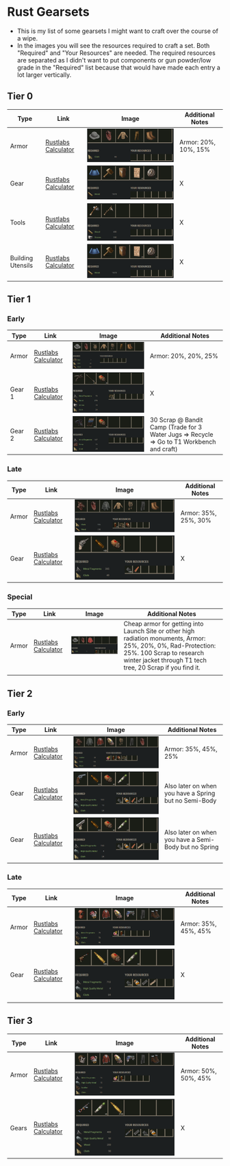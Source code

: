 # Rust Gearsets

- This is my list of some gearsets I might want to craft over the course of a wipe.
- In the images you will see the resources required to craft a set. Both "Required" and "Your Resources" are needed. The required resources are separated as I didn't want to put components or gun powder/low grade in the "Required" list because that would have made each entry a lot larger vertically.

## Tier 0

| Type              | Link                                                         | Image                                                  | Additional Notes     |
| ----------------- | ------------------------------------------------------------ | ------------------------------------------------------ | -------------------- |
| Armor             | [Rustlabs Calculator](https://rustlabs.com/craft-calculator#task=bMDzw5FpqD6tSoGMdVy_1AkGD-3YMdzb4LRrmtqok;ingredients=baa) | ![](resources/gearsets/t0-start-armor.png)             | Armor: 20%, 10%, 15% |
| Gear              | [Rustlabs Calculator](https://rustlabs.com/craft-calculator#task=bLCF2GThtWD0jMjhfe9_0WJiibD0OMMvPbWi;ingredients=baa) | ![](resources/gearsets/t0-start-building-utensils.png) | X                    |
| Tools             | [Rustlabs Calculator](https://rustlabs.com/craft-calculator#task=bIzFxMLUYGDZr_8Gqoe;ingredients=baa) | ![](resources/gearsets/t0-start-tools.png)             | X                    |
| Building Utensils | [Rustlabs Calculator](https://rustlabs.com/craft-calculator#task=bNaF3U3zIaDZFVhvGo3UTzdWo-ZIcuKbz6LCEQafGk;ingredients=baa) | ![](resources/gearsets/t0-start-building-utensils.png) | X                    |

## Tier 1

### Early

|Type|Link|Image|Additional Notes|
|-----|----|-----|-----|
|Armor| [Rustlabs Calculator](https://rustlabs.com/craft-calculator#task=bPwzw5FpqD6tSoGMdU9DBzfa83pTgIOhE5Zk3ta8-TLmgYdVlwIyMGCo;ingredients=baa) |![](resources/gearsets/t1-early-armor.png)|Armor: 20%, 20%, 25%|
|Gear 1| [Rustlabs Calculator](https://rustlabs.com/craft-calculator#task=bKpF0smrcGD0jMjhfe9_0WJiib9g;ingredients=bHpF2eUSKGSc) |![](resources/gearsets/t1-early-gear-1.png)|X|
|Gear 2| [Rustlabs Calculator](https://rustlabs.com/craft-calculator#task=bKrF0hyYyqD00a36tg3VVCiYcaFag;ingredients=baa) |![](resources/gearsets/t1-early-gear-2.png)|30 Scrap @ Bandit Camp (Trade for 3 Water Jugs => Recycle => Go to T1 Workbench and craft)|

### Late

|Type|Link|Image|Additional Notes|
|-----|----|-----|-----|
|Armor|[Rustlabs Calculator](https://rustlabs.com/craft-calculator#task=bPBFwbU0BWD6tSoGMdVOQ1mQao0J8rOQb4UmYTKWo65J_-GhEwTeXna5o;ingredients=bKlFYzRhKWU-QjDzja8-1lBnAdGg)|![](resources/gearsets/t1-late-armor.png)|Armor: 35%, 25%, 30%|
|Gear|[Rustlabs Calculator](https://rustlabs.com/craft-calculator#task=bKpEZxNcta838vqK1Ba_0WJiib9g;ingredients=bIACFSEOInOB35fmehe)|![](resources/gearsets/t1-late-gear.png)|X|

### Special

| Type  | Link                                                         | Image                                        | Additional Notes                                             |
| ----- | ------------------------------------------------------------ | -------------------------------------------- | ------------------------------------------------------------ |
| Armor | [Rustlabs Calculator](https://rustlabs.com/craft-calculator#task=bJEzw5FpqD6tSoGMdTlDZd9hg;ingredients=bHoFYzRhKWCc) | ![](resources/gearsets/t1-special-armor.png) | Cheap armor for getting into Launch Site or other high radiation monuments, Armor: 25%, 20%, 0%, Rad-Protection: 25%. 100 Scrap to research winter jacket through T1 tech tree, 20 Scrap if you find it. |
|       |                                                              |                                              |                                                              |

## Tier 2

### Early

|Type|Link|Image|Additional Notes|
|-----|----|-----|-----|
|Armor|[Rustlabs Calculator](https://rustlabs.com/craft-calculator#task=bPCFwbU0BWD0fwHLqb4_HE2SihEu3tutG84gzwYyhC9r-FWdVkDH1eWCo;ingredients=bLAFX42dhGD-jMSEtd6-7fTMTb40rlRjihi)|![](resources/gearsets/t2-early-armor.png)|Armor: 35%, 45%, 25%|
|Gear|[Rustlabs Calculator](https://rustlabs.com/craft-calculator#task=bLFF1EuLKWD8DQOsAnGFE5rKea_FWfr-4GSi;ingredients=bLzCFSEOInOECndOcI7n8CcMcf4NNfKbGoi)|![](resources/gearsets/t2-early-gear-1.png)|Also later on when you have a Spring but no Semi-Body|
|Gear|[Rustlabs Calculator](https://rustlabs.com/craft-calculator#task=bLEE5z5Owa838vqK1BO_0WJiib9-GkJ-Vbyi;ingredients=bLzCFSEOIpGVogH1brDg0Ubtbb4SrQ2Vaoi)|![](resources/gearsets/t2-early-gear-2.png)|Also later on when you have a Semi-Body but no Spring|

### Late

|Type|Link|Image|Additional Notes|
|-----|----|-----|-----|
|Armor|[Rustlabs Calculator](https://rustlabs.com/craft-calculator#task=bPDEx9gQQG88USkIQdV0c0Ryqo9PSMONb4_6lUXChC9r-FWdVRI_sByoo;ingredients=bJbFX42dhG9FYzRhKXnae)|![](resources/gearsets/t2-late-armor.png)|Armor: 35%, 45%, 45%|
|Gear|[Rustlabs Calculator](https://rustlabs.com/craft-calculator#task=bMbEA058uG87qyDXGpHpVCiYcaFp5cO-8WEai;ingredients=bLDCFSEOIp4pogH1brTdZZIYaWhEXgRw9a5i)|![](resources/gearsets/t2-late-gear.png)|X|

## Tier 3

|Type|Link|Image|Additional Notes|
|-----|----|-----|-----|
|Armor|[Rustlabs Calculator](https://rustlabs.com/craft-calculator#task=bPBCxpygGdVU7WQkOo-1l3THa8YMYAIChF8KU8fWDZXh0-ao_Ul6jTG5o;ingredients=bJbFX42dhG9FYzRhKXpGe)|![](resources/gearsets/t3-armor.png)|Armor: 50%, 50%, 45%|
|Gears|[Rustlabs Calculator](https://rustlabs.com/craft-calculator#task=bKsF4ck6JGD-avh-Ed60imo5Wh6Gg;ingredients=bLEC2eYdadVpolida9CFSEOIrQNNdq7aO4Wi)|![](resources/gearsets/t3-gear.png)|X|

